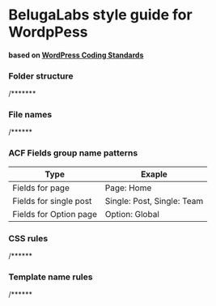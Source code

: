 # BelugaLabs style guide for WordpPess
#### based on [WordPress Coding Standards](https://codex.wordpress.org/WordPress_Coding_Standards)


### Folder structure
/*******

### File names
/******

### ACF Fields group name patterns
| Type|Exaple |
|---|---|
|Fields for page|Page: Home|
|Fields for single post|Single: Post, Single: Team|
|Fields for Option page|Option: Global|



### CSS rules
/******

### Template name rules
/******
